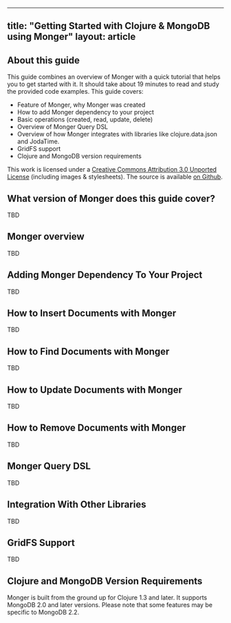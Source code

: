 -----
title: "Getting Started with Clojure & MongoDB using Monger"
layout: article
-----

## About this guide

This guide combines an overview of Monger with a quick tutorial that helps you to get started with it.
It should take about 19 minutes to read and study the provided code examples. This guide covers:

 * Feature of Monger, why Monger was created
 * How to add Monger dependency to your project
 * Basic operations (created, read, update, delete)
 * Overview of Monger Query DSL
 * Overview of how Monger integrates with libraries like clojure.data.json and JodaTime.
 * GridFS support
 * Clojure and MongoDB version requirements

This work is licensed under a <a rel="license" href="http://creativecommons.org/licenses/by/3.0/">Creative Commons Attribution 3.0 Unported License</a> (including images & stylesheets). The source is available [on Github](https://github.com/clojurewerkz/monger.docs).


## What version of Monger does this guide cover?

TBD


## Monger overview

TBD


## Adding Monger Dependency To Your Project

TBD


## How to Insert Documents with Monger

TBD


## How to Find Documents with Monger

TBD


## How to Update Documents with Monger

TBD


## How to Remove Documents with Monger

TBD


## Monger Query DSL

TBD


## Integration With Other Libraries

TBD


## GridFS Support

TBD


## Clojure and MongoDB Version Requirements

Monger is built from the ground up for Clojure 1.3 and later. It supports MongoDB 2.0 and
later versions. Please note that some features may be specific to MongoDB 2.2.
